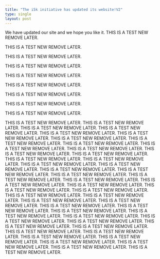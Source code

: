```yaml
---
title: "The i5k initiative has updated its website!V2"
type: single
layout: post
---
```

We have updated our site and we hope you like it.
THIS IS A TEST NEW REMOVE LATER.

THIS IS A TEST NEW REMOVE LATER.

THIS IS A TEST NEW REMOVE LATER.

THIS IS A TEST NEW REMOVE LATER.

THIS IS A TEST NEW REMOVE LATER.

THIS IS A TEST NEW REMOVE LATER.

THIS IS A TEST NEW REMOVE LATER.

THIS IS A TEST NEW REMOVE LATER.

THIS IS A TEST NEW REMOVE LATER.

THIS IS A TEST NEW REMOVE LATER.
THIS IS A TEST NEW REMOVE LATER.
THIS IS A TEST NEW REMOVE LATER.
THIS IS A TEST NEW REMOVE LATER.
THIS IS A TEST NEW REMOVE LATER.
THIS IS A TEST NEW REMOVE LATER.
THIS IS A TEST NEW REMOVE LATER.
THIS IS A TEST NEW REMOVE LATER.
THIS IS A TEST NEW REMOVE LATER.
THIS IS A TEST NEW REMOVE LATER.
THIS IS A TEST NEW REMOVE LATER.
THIS IS A TEST NEW REMOVE LATER.
THIS IS A TEST NEW REMOVE LATER.
THIS IS A TEST NEW REMOVE LATER.
THIS IS A TEST NEW REMOVE LATER.
THIS IS A TEST NEW REMOVE LATER.
THIS IS A TEST NEW REMOVE LATER.
THIS IS A TEST NEW REMOVE LATER.
THIS IS A TEST NEW REMOVE LATER.
THIS IS A TEST NEW REMOVE LATER.
THIS IS A TEST NEW REMOVE LATER.
THIS IS A TEST NEW REMOVE LATER.
THIS IS A TEST NEW REMOVE LATER.
THIS IS A TEST NEW REMOVE LATER.
THIS IS A TEST NEW REMOVE LATER.
THIS IS A TEST NEW REMOVE LATER.
THIS IS A TEST NEW REMOVE LATER.
THIS IS A TEST NEW REMOVE LATER.
THIS IS A TEST NEW REMOVE LATER.
THIS IS A TEST NEW REMOVE LATER.
THIS IS A TEST NEW REMOVE LATER.
THIS IS A TEST NEW REMOVE LATER.
THIS IS A TEST NEW REMOVE LATER.
THIS IS A TEST NEW REMOVE LATER.
THIS IS A TEST NEW REMOVE LATER.
THIS IS A TEST NEW REMOVE LATER.
THIS IS A TEST NEW REMOVE LATER.
THIS IS A TEST NEW REMOVE LATER.
THIS IS A TEST NEW REMOVE LATER.
THIS IS A TEST NEW REMOVE LATER.
THIS IS A TEST NEW REMOVE LATER.
THIS IS A TEST NEW REMOVE LATER.
THIS IS A TEST NEW REMOVE LATER.
THIS IS A TEST NEW REMOVE LATER.
THIS IS A TEST NEW REMOVE LATER.
THIS IS A TEST NEW REMOVE LATER.
THIS IS A TEST NEW REMOVE LATER.